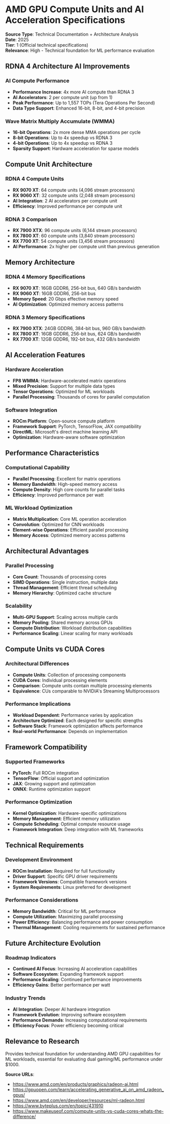 # AMD GPU Compute Units and AI Acceleration Specifications

**Source Type**: Technical Documentation + Architecture Analysis  
**Date**: 2025  
**Tier**: 1 (Official technical specifications)  
**Relevance**: High - Technical foundation for ML performance evaluation

## RDNA 4 Architecture AI Improvements

### AI Compute Performance
- **Performance Increase**: 4x more AI compute than RDNA 3
- **AI Accelerators**: 2 per compute unit (up from 1)
- **Peak Performance**: Up to 1,557 TOPs (Tera Operations Per Second)
- **Data Type Support**: Enhanced 16-bit, 8-bit, and 4-bit precision

### Wave Matrix Multiply Accumulate (WMMA)
- **16-bit Operations**: 2x more dense MMA operations per cycle
- **8-bit Operations**: Up to 4x speedup vs RDNA 3
- **4-bit Operations**: Up to 4x speedup vs RDNA 3
- **Sparsity Support**: Hardware acceleration for sparse models

## Compute Unit Architecture

### RDNA 4 Compute Units
- **RX 9070 XT**: 64 compute units (4,096 stream processors)
- **RX 9060 XT**: 32 compute units (2,048 stream processors)
- **AI Integration**: 2 AI accelerators per compute unit
- **Efficiency**: Improved performance per compute unit

### RDNA 3 Comparison
- **RX 7900 XTX**: 96 compute units (6,144 stream processors)
- **RX 7800 XT**: 60 compute units (3,840 stream processors)
- **RX 7700 XT**: 54 compute units (3,456 stream processors)
- **AI Performance**: 2x higher per compute unit than previous generation

## Memory Architecture

### RDNA 4 Memory Specifications
- **RX 9070 XT**: 16GB GDDR6, 256-bit bus, 640 GB/s bandwidth
- **RX 9060 XT**: 16GB GDDR6, 256-bit bus
- **Memory Speed**: 20 Gbps effective memory speed
- **AI Optimization**: Optimized memory access patterns

### RDNA 3 Memory Specifications
- **RX 7900 XTX**: 24GB GDDR6, 384-bit bus, 960 GB/s bandwidth
- **RX 7800 XT**: 16GB GDDR6, 256-bit bus, 624 GB/s bandwidth
- **RX 7700 XT**: 12GB GDDR6, 192-bit bus, 432 GB/s bandwidth

## AI Acceleration Features

### Hardware Acceleration
- **FP8 WMMA**: Hardware-accelerated matrix operations
- **Mixed Precision**: Support for multiple data types
- **Tensor Operations**: Optimized for ML workloads
- **Parallel Processing**: Thousands of cores for parallel computation

### Software Integration
- **ROCm Platform**: Open-source compute platform
- **Framework Support**: PyTorch, TensorFlow, JAX compatibility
- **DirectML**: Microsoft's direct machine learning API
- **Optimization**: Hardware-aware software optimization

## Performance Characteristics

### Computational Capability
- **Parallel Processing**: Excellent for matrix operations
- **Memory Bandwidth**: High-speed memory access
- **Compute Density**: High core counts for parallel tasks
- **Efficiency**: Improved performance per watt

### ML Workload Optimization
- **Matrix Multiplication**: Core ML operation acceleration
- **Convolution**: Optimized for CNN workloads
- **Element-wise Operations**: Efficient parallel processing
- **Memory Access**: Optimized memory access patterns

## Architectural Advantages

### Parallel Processing
- **Core Count**: Thousands of processing cores
- **SIMD Operations**: Single instruction, multiple data
- **Thread Management**: Efficient thread scheduling
- **Memory Hierarchy**: Optimized cache structure

### Scalability
- **Multi-GPU Support**: Scaling across multiple cards
- **Memory Pooling**: Shared memory across GPUs
- **Compute Distribution**: Workload distribution capabilities
- **Performance Scaling**: Linear scaling for many workloads

## Compute Units vs CUDA Cores

### Architectural Differences
- **Compute Units**: Collection of processing components
- **CUDA Cores**: Individual processing elements
- **Comparison**: Compute units contain multiple processing elements
- **Equivalence**: CUs comparable to NVIDIA's Streaming Multiprocessors

### Performance Implications
- **Workload Dependent**: Performance varies by application
- **Architecture Optimized**: Each designed for specific strengths
- **Software Stack**: Framework optimization affects performance
- **Real-world Performance**: Depends on implementation

## Framework Compatibility

### Supported Frameworks
- **PyTorch**: Full ROCm integration
- **TensorFlow**: Official support and optimization
- **JAX**: Growing support and optimization
- **ONNX**: Runtime optimization support

### Performance Optimization
- **Kernel Optimization**: Hardware-specific optimizations
- **Memory Management**: Efficient memory utilization
- **Compute Scheduling**: Optimal compute resource usage
- **Framework Integration**: Deep integration with ML frameworks

## Technical Requirements

### Development Environment
- **ROCm Installation**: Required for full functionality
- **Driver Support**: Specific GPU driver requirements
- **Framework Versions**: Compatible framework versions
- **System Requirements**: Linux preferred for development

### Performance Considerations
- **Memory Bandwidth**: Critical for ML performance
- **Compute Utilization**: Maximizing parallel processing
- **Power Efficiency**: Balancing performance and power consumption
- **Thermal Management**: Cooling requirements for sustained performance

## Future Architecture Evolution

### Roadmap Indicators
- **Continued AI Focus**: Increasing AI acceleration capabilities
- **Software Ecosystem**: Expanding framework support
- **Performance Scaling**: Continued performance improvements
- **Efficiency Gains**: Better performance per watt

### Industry Trends
- **AI Integration**: Deeper AI hardware integration
- **Framework Evolution**: Improving software ecosystem
- **Performance Demands**: Increasing computational requirements
- **Efficiency Focus**: Power efficiency becoming critical

## Relevance to Research

Provides technical foundation for understanding AMD GPU capabilities for ML workloads, essential for evaluating dual gaming/ML performance under $1000.

**Source URLs**:
- https://www.amd.com/en/products/graphics/radeon-ai.html
- https://gpuopen.com/learn/accelerating_generative_ai_on_amd_radeon_gpus/
- https://www.amd.com/en/developer/resources/ml-radeon.html
- https://www.byteplus.com/en/topic/431910
- https://www.makeuseof.com/compute-units-vs-cuda-cores-whats-the-difference/